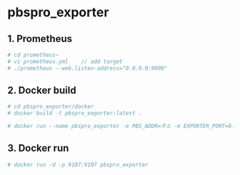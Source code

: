 # pbspro_exporter

## 1. Prometheus 

```bash
# cd prometheus~
# vi prometheus.yml    // add target
# ./prometheus --web.listen-address="0.0.0.0:9090"
```

## 2. Docker build

```bash
# cd pbspro_exporter/docker
# docker build -t pbspro_exporter:latest .

# docker run --name pbspro_exporter -e PBS_ADDR=주소 -e EXPORTER_PORT=9107 -d pbspro_exporter:latest
```

## 3. Docker run

```bash
# docker run -d -p 9107:9107 pbspro_exporter
```
